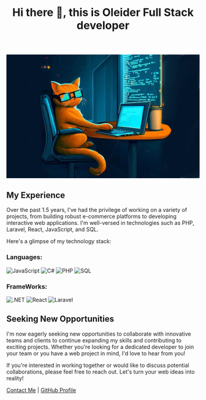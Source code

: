 <center>
  <h1>
    
  Hi there 👋, this is Oleider Full Stack developer 
  </h1>
</center>
</br>

![Texto alternativo de la imagen](https://github.com/argenismahath/argenismahath/blob/main/_167cadbf-c846-4112-9440-61817b205e1f.jpeg)

<h2>

## My Experience

Over the past 1.5 years, I've had the privilege of working on a variety of projects, from building robust e-commerce platforms to developing interactive web applications. I'm well-versed in technologies such as PHP, Laravel, React, JavaScript, and SQL.

Here's a glimpse of my technology stack:
</h2>

<h3>
 Languages:
</h3>
 
![JavaScript](https://img.shields.io/badge/JavaScript-yellow?style=for-the-badge&logo=javascript)
![C#](https://img.shields.io/badge/C%23-green?style=for-the-badge&logo=csharp)
![PHP](https://img.shields.io/badge/PHP-blue?style=for-the-badge&logo=php)
![SQL](https://img.shields.io/badge/SQL-orange?style=for-the-badge&logo=sql)


<h3>
FrameWorks:
</h3>

![.NET](https://img.shields.io/badge/.NET-purple?style=for-the-badge&logo=.net)
![React](https://img.shields.io/badge/React-blue?style=for-the-badge&logo=react)
![Laravel](https://img.shields.io/badge/Laravel-red?style=for-the-badge&logo=laravel)


## Seeking New Opportunities

I'm now eagerly seeking new opportunities to collaborate with innovative teams and clients to continue expanding my skills and contributing to exciting projects. Whether you're looking for a dedicated developer to join your team or you have a web project in mind, I'd love to hear from you!

If you're interested in working together or would like to discuss potential collaborations, please feel free to reach out. Let's turn your web ideas into reality!


[Contact Me](oleidercontact@gmail.com) | [GitHub Profile](https://github.com/argenismahath)
<!--
** is a ✨ _special_ ✨ repository because its `README.md` (this file) appears on your GitHub profile.

Here are some ideas to get you started:

- 🔭 I’m currently working on ...
- 🌱 I’m currently learning ...
- 👯 I’m looking to collaborate on ...
- 🤔 I’m looking for help with ...
- 💬 Ask me about ...
- 📫 How to reach me: ...
- 😄 Pronouns: ...
- ⚡ Fun fact: ...
-->
